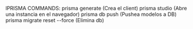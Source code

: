 lPRISMA COMMANDS:
prisma generate (Crea el client)
prisma studio (Abre una instancia en el navegador)
prisma db push (Pushea modelos a DB)
prisma migrate reset --force (Elimina db)
